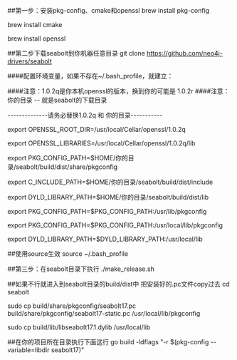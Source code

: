 ##第一步：安装pkg-config、cmake和openssl
brew install pkg-config

brew install cmake

brew install openssl

##第二步下载seabolt到你机器任意目录
git clone https://github.com/neo4j-drivers/seabolt

####配置环境变量，如果不存在~/.bash_profile，就建立：

####注意：1.0.2q是你本机openssl的版本，换到你的可能是 1.0.2r
####注意：你的目录   -- 就是seabolt的下载目录

--------------请务必替换1.0.2q 和 你的目录-----------

export OPENSSL_ROOT_DIR=/usr/local/Cellar/openssl/1.0.2q

export OPENSSL_LIBRARIES=/usr/local/Cellar/openssl/1.0.2q/lib

export PKG_CONFIG_PATH=$HOME/你的目录/seabolt/build/dist/share/pkgconfig

export C_INCLUDE_PATH=$HOME/你的目录/seabolt/build/dist/include

export DYLD_LIBRARY_PATH=$HOME/你的目录/seabolt/build/dist/lib

export PKG_CONFIG_PATH=$PKG_CONFIG_PATH:/usr/lib/pkgconfig

export PKG_CONFIG_PATH=$PKG_CONFIG_PATH:/usr/local/lib/pkgconfig

export DYLD_LIBRARY_PATH=$DYLD_LIBRARY_PATH:/usr/local/lib

##使用source生效
source ~/.bash_profile

##第三步：在seabolt目录下执行
./make_release.sh


##如果不行就进入到seabolt目录的build/dist中 把安装好的.pc文件copy过去
cd seabolt

sudo cp build/share/pkgconfig/seabolt17.pc build/share/pkgconfig/seabolt17-static.pc /usr/local/lib/pkgconfig

sudo cp build/lib/libseabolt17.1.dylib /usr/local/lib

##在你的项目所在目录执行下面这行
go build -ldflags "-r $(pkg-config --variable=libdir seabolt17)"



